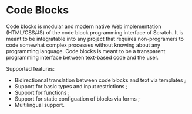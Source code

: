 # Code Blocks

Code blocks is modular and modern native Web implementation (HTML/CSS/JS) of the code block programming interface of Scratch. It is meant to be integratable into any project that requires non-programers to code somewhat complex processes without knowing about any programming language. Code blocks is meant to be a transparent programming interface between text-based code and the user.

Supported features:
 - Bidirectionnal translation between code blocks and text via templates ;
 - Support for basic types and input restrictions ;
 - Support for functions ;
 - Support for static configuation of blocks via forms ;
 - Multilingual support.
